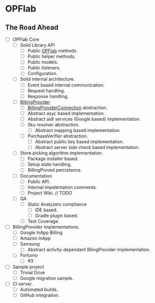 OPFIab
======

## The Road Ahead
- [ ] OPFIab Core
  - [ ] Solid Library API
    - [ ] Public [OPFIab](https://github.com/onepf/OPFIab/blob/master/library/src/main/java/org/onepf/opfiab/OPFIab.java) methods.
    - [ ] Public helper methods.
    - [ ] Public models.
    - [ ] Public listeners.
    - [ ] Configuration.
  - [ ] Solid internal architecture.
    - [ ] Event based internal communication.
    - [ ] Request handling.
    - [ ] Response handling.
  - [ ] [BillingProvider](https://github.com/onepf/OPFIab/blob/master/library/src/main/java/org/onepf/opfiab/BillingProvider.java)
    - [ ] [BillingProviderConnection](https://github.com/onepf/OPFIab/blob/master/library/src/main/java/org/onepf/opfiab/BillingProviderConnection.java) abstraction.
    - [ ] Abstract asyc based implementation.
    - [ ] Abstract aidl services (Google based) implementation.
    - [ ] Sku resolver abstraction.
      - [ ] Abstract mapping based implementation.
    - [ ] PurchaseVerifier abstraction.
      - [ ] Abstract public key based implementation.
      - [ ] Abstract server side check based implementation.
  - [ ] Store picking algorithm implementation.
    - [ ] Package installer based.
    - [ ] Setup state handling.
    - [ ] BillingProved percistance.
  - [ ] Documentation
    - [ ] Public API.
    - [ ] Internal impelentation comments.
    - [ ] Project Wiki. // TODO
  - [ ] QA
    - [ ] Static Analyzers compliance
      - [ ] IDE based.
      - [ ] Gradle plugin based.
    - [ ] Test Coverage.
- [ ] BillingProvider implementations.
  - [ ] Google InApp Billing
  - [ ] Amazon InApp
  - [ ] Samsung
    - [ ] Abstract activity-dependant BilingProvider implementation.
  - [ ] Fortumo
    - [ ] #3
- [ ] Sample project
  - [ ] Trivial Drive
  - [ ] Google migration sample.
- [ ] CI server.
  - [ ] Automated builds.
  - [ ] GitHub integration.

